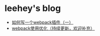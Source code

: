 # leehey's blog

- [如何写一个webpack插件（一）](https://github.com/lcxfs1991/blog/issues/1)
- [webpack使用优化（持续更新，欢迎补充）](https://github.com/lcxfs1991/blog/issues/2)

